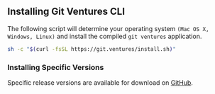 ## Installing Git Ventures CLI

The following script will determine your operating system `(Mac OS X, Windows, Linux)` and install the compiled
`git ventures` application. 

```bash
sh -c "$(curl -fsSL https://git.ventures/install.sh)"
```


### Installing Specific Versions

Specific release versions are available for download on <a target="_blank" href="https://github.com/git-ventures">GitHub</a>.

